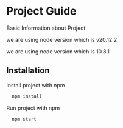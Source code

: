 
# Project Guide

Basic Information about Project 

we are using node version which is v20.12.2

we are using node version which is 10.8.1



## Installation

Install project with npm

```bash
  npm install

``` 


Run project with npm

```bash
  npm start

``` 
    



